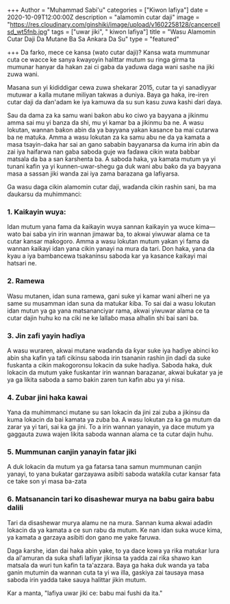 +++
Author = "Muhammad Sabi'u"
categories = ["Kiwon lafiya"]
date = 2020-10-09T12:00:00Z
description = "alamomin cutar daji"
image = "https://res.cloudinary.com/ginshiki/image/upload/v1602258128/cancercellsd_wt5fnb.jpg"
tags = ["uwar jiki", " kiwon lafiya"]
title = "Wasu Alamomin Cutar Daji Da Mutane Ba Sa Ankara Da Su"
type = "featured"

+++
Da farko, mece ce kansa (wato cutar daji)? Kansa wata mummunar cuta ce wacce ke sanya ƙwayoyin halittar mutum su ringa girma ta mumunar hanyar da hakan zai ci gaba da yaɗuwa daga wani sashe na jiki zuwa wani.

Masana sun yi ƙididdigar cewa zuwa shekarar 2015, cutar ta yi sanadiyyar mutuwar a ƙalla mutane miliyan takwas a duniya. Baya ga haka, ire-iren cutar daji da ɗan'adam ke iya kamuwa da su sun kasu zuwa kashi ɗari ɗaya.

Sau da dama za ka samu wani baƙon abu ko ciwo ya bayyana a jikinmu amma sai mu yi banza da shi, mu yi kamar ba a jikinmu ba ne. A wasu lokutan, wannan baƙon abin da ya bayyana yakan kasance ba mai cutarwa ba ne matuƙa. Amma a wasu lokutan za ka samu abu ne da ya kamata a masa tsayin-daka har sai an gano sababin bayyanarsa da kuma irin abin da zai iya haifarwa nan gaba saboda guje wa faɗawa cikin wata babbar matsala da ba a san ƙarshenta ba. A saboda haka, ya kamata mutum ya yi tunani kafin ya yi kunnen-uwar-shegu ga duk wani abu baƙo da ya bayyana masa a sassan jiki wanda zai iya zama barazana ga lafiyarsa.

Ga wasu daga cikin alamomin cutar daji, waɗanda cikin rashin sani, ba ma ɗaukarsu da muhimmanci:

### 1. Ƙaiƙayin wuya:

Idan mutum yana fama da ƙaiƙayin wuya sannan ƙaiƙayin ya wuce kima—wato bai saba yin irin wannan jimawar ba, to akwai yiwuwar alama ce ta cutar kansar maƙogoro. Amma a wasu lokutan mutum yakan yi fama da wannan ƙaiƙayi idan yana cikin yanayi na mura da tari. Don haka, yana da kyau a iya bambancewa tsakaninsu saboda kar ya kasance ƙaiƙayi mai hatsari ne.

### 2. Ramewa

Wasu mutanen, idan suna ramewa, gani suke yi kamar wani alheri ne ya same su musamman idan suna da matuƙar ƙiba. To sai dai a wasu lokutan idan mutun ya ga yana matsananciyar rama, akwai yiwuwar alama ce ta cutar dajin huhu ko na ciki ne ke lallaɓo masa alhalin shi bai sani ba.

### 3. Jin zafi yayin haɗiya

A wasu wuraren, akwai mutane waɗanda da ƙyar suke iya haɗiye abinci ko abin sha kafin ya tafi cikinsu saboda irin tsananin rashin jin daɗi da suke fuskanta a cikin maƙogoronsu lokacin da suke haɗiya. Saboda haka, duk lokacin da mutum yake fuskantar irin wannan barazanar, akwai buƙatar ya je ya ga likita saboda a samo bakin zaren tun kafin abu ya yi nisa.

### 4. Zubar jini haka kawai

Yana da muhimmanci mutane su san lokacin da jini zai zuba a jikinsu da kuma lokacin da bai kamata ya zuba ba. A wasu lokutan za ka ga mutum da zarar ya yi tari, sai ka ga jini. To a irin wannan yanayin, ya dace mutum ya gaggauta zuwa wajen likita saboda wannan alama ce ta cutar dajin huhu.

### 5. Mummunan canjin yanayin fatar jiki

A duk lokacin da mutum ya ga fatarsa tana samun mummunan canjin yanayi, to yana buƙatar garzayawa asibiti saboda wataƙila cutar kansar fata ce take son yi masa ba-zata

### 6. Matsanancin tari ko disashewar murya na babu gaira babu dalili 

Tari da disashewar murya alamu ne na mura. Sannan kuma akwai adadin lokacin da ya kamata a ce sun rabu da mutum. Ke nan idan suka wuce kima, ya kamata a garzaya asibiti don gano me yake faruwa.

Daga ƙarshe, idan dai haka abin yake, to ya dace kowa ya riƙa matuƙar lura da al'amuran da suka shafi lafiyar jikinsa ta yadda zai riƙa shawo kan matsala da wuri tun kafin ta ta'azzara. Baya ga haka duk wanda ya taɓa ganin mutumin da wannan cuta ta yi wa illa, gaskiya zai tausaya masa saboda irin yadda take sauya halittar jikin mutum.

Kar a manta, "lafiya uwar jiki ce: babu mai fushi da ita."